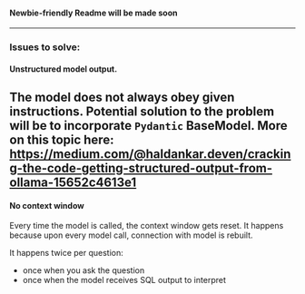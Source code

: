 #### Newbie-friendly Readme will be made soon
---
### Issues to solve:
#### Unstructured model output. 
The model does not always obey given instructions. Potential solution to the problem will be to incorporate `Pydantic` BaseModel. More on this topic here: https://medium.com/@haldankar.deven/cracking-the-code-getting-structured-output-from-ollama-15652c4613e1
---
#### No context window
Every time the model is called, the context window gets reset. It happens because upon every model call, connection with model is rebuilt.

It happens twice per question:
  - once when you ask the question 
  - once when the model receives SQL output to interpret
